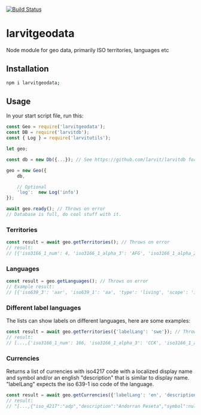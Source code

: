 [![Build Status](https://github.com/larvit/larvitgeodata/actions/workflows/ci.yml/badge.svg)](https://github.com/larvit/larvitgeodata/actions)

# larvitgeodata
Node module for geo data, primarily ISO territories, languages etc

## Installation

```bash
npm i larvitgeodata;
```

## Usage

In your start script file, run this:

```javascript
const Geo = require('larvitgeodata');
const DB = require('larvitdb');
const { Log } = require('larvitutils');

let	geo;

const db = new Db({...}); // See https://github.com/larvit/larvitdb for details on how to configure the database

geo = new Geo({
	db,

	// Optional
	'log':	new Log('info')
});

await geo.ready(); // Throws on error
// Database is full, do cool stuff with it.

```

### Territories

```javascript
const result = await geo.getTerritories(); // Throws on error
// result:
// [{'iso3166_1_num': 4, 'iso3166_1_alpha_3': 'AFG', 'iso3166_1_alpha_2': 'AF', 'label': 'Afghanistan'},...]
```

### Languages

```javascript
const result = geo.getLanguages(); // Throws on error
// Example result:
// [{'iso639_3': 'aar', 'iso639_1': 'aa', 'type': 'living', 'scope': 'individual', 'label': 'Afar'},...]
```

### Different label languages

The lists can show labels on different languages, here are some examples:

```javascript
const result = await geo.getTerritories({'labelLang': 'swe'}); // Throws on error
// result:
// [...,{'iso3166_1_num': 166, 'iso3166_1_alpha_3': 'CCK', 'iso3166_1_alpha_2': 'CC', 'label': 'Kokosöarna'},...]
```

### Currencies

Returns a list of currencies with iso4217 code with a localized display name and symbol and/or an english "description" that is similar to display name. "labelLang" expects the iso 639-1 iso code of the language.

```javascript
const result = await geo.getCurrencies({'labelLang': 'en', 'descriptions': false}); // Throws on error
// result:
// "[...,{"iso_4217":"adp","description":"Andorran Peseta","symbol":null,"displayName":"Andorran Peseta"},...]
```
